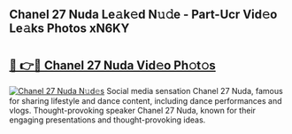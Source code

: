 ## Chanel 27 Nuda Le𝚊k𝚎d N𝚞𝚍e - Part-Ucr Vid𝚎o Le𝚊ks Photos xN6KY

# <h2><a href="http://fbeldxi.evod.top/?m=Chanel+27+Nuda">🔗 👉🔴 Chanel 27 Nuda Vid𝚎o Ph𝚘t𝚘s</a></h2>

[![Chanel 27 Nuda N𝚞d𝚎s](https://i.imgur.com/8V9OHl7.gif)](http://fbeldxi.evod.top/?m=Chanel+27+Nuda)
Social media sensation Chanel 27 Nuda, famous for sharing lifestyle and dance content, including dance performances and vlogs. Thought-provoking speaker Chanel 27 Nuda, known for their engaging presentations and thought-provoking ideas. 
